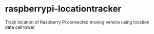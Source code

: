 # raspberrypi-locationtracker
Track location of Raspberry Pi connected moving vehicle using location data cell tower
